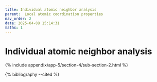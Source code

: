 ```yaml
---
title: Individual atomic neighbor analysis
parent:  Local atomic coordination properties
nav_order: 2
date: 2025-04-08 15:14:31
maths: 1
---
```


# Individual atomic neighbor analysis

{% include appendix/app-5/section-4/sub-section-2.html %}

{% bibliography --cited %}

